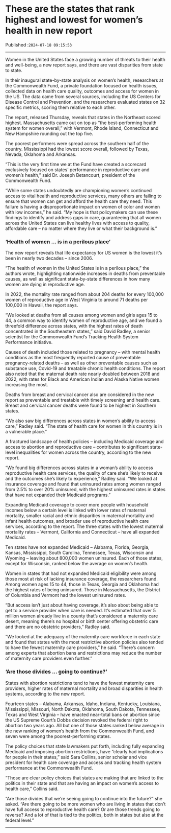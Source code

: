 # These are the states that rank highest and lowest for women’s health in new report

Published :`2024-07-18 09:15:53`

---

Women in the United States face a growing number of threats to their health and well-being, a new report says, and there are vast disparities from state to state.

In their inaugural state-by-state analysis on women’s health, researchers at the Commonwealth Fund, a private foundation focused on health issues, collected data on health care quality, outcomes and access for women in the US. The data came from several sources, including the US Centers for Disease Control and Prevention, and the researchers evaluated states on 32 specific metrics, scoring them relative to each other.

The report, released Thursday, reveals that states in the Northeast scored highest. Massachusetts came out on top as “the best-performing health system for women overall,” with Vermont, Rhode Island, Connecticut and New Hampshire rounding out the top five.

The poorest performers were spread across the southern half of the country. Mississippi had the lowest score overall, followed by Texas, Nevada, Oklahoma and Arkansas.

“This is the very first time we at the Fund have created a scorecard exclusively focused on states’ performance in reproductive care and women’s health,” said Dr. Joseph Betancourt, president of the Commonwealth Fund.

“While some states undoubtedly are championing women’s continued access to vital health and reproductive services, many others are failing to ensure that women can get and afford the health care they need. This failure is having a disproportionate impact on women of color and women with low incomes,” he said. “My hope is that policymakers can use these findings to identify and address gaps in care, guaranteeing that all women across the United States can live healthy lives with access to quality, affordable care – no matter where they live or what their background is.”

### ‘Health of women … is in a perilous place’

The new report reveals that life expectancy for US women is the lowest it’s been in nearly two decades – since 2006.

“The health of women in the United States is in a perilous place,” the authors wrote, highlighting nationwide increases in deaths from preventable causes, as well as significant state-by-state differences in how many women are dying in reproductive age.

In 2022, the mortality rate ranged from about 204 deaths for every 100,000 women of reproductive age in West Virginia to around 71 deaths per 100,000 in Hawaii, the report says.

“We looked at deaths from all causes among women and girls ages 15 to 44, a common way to identify women of reproductive age, and we found a threefold difference across states, with the highest rates of death concentrated in the Southeastern states,” said David Radley, a senior scientist for the Commonwealth Fund’s Tracking Health System Performance initiative.

Causes of death included those related to pregnancy – with mental health conditions as the most frequently reported cause of preventable pregnancy-related deaths – as well as other preventable causes such as substance use, Covid-19 and treatable chronic health conditions. The report also noted that the maternal death rate nearly doubled between 2018 and 2022, with rates for Black and American Indian and Alaska Native women increasing the most.

Deaths from breast and cervical cancer also are considered in the new report as preventable and treatable with timely screening and health care. Breast and cervical cancer deaths were found to be highest in Southern states.

“We also saw big differences across states in women’s ability to access care,” Radley said. “The state of health care for women in this country is in a vulnerable place.”

A fractured landscape of health policies – including Medicaid coverage and access to abortion and reproductive care – contributes to significant state-level inequalities for women across the country, according to the new report.

“We found big differences across states in a woman’s ability to access reproductive health care services, the quality of care she’s likely to receive and the outcomes she’s likely to experience,” Radley said. “We looked at insurance coverage and found that uninsured rates among women ranged from 2.5% to over 20% uninsured, with the highest uninsured rates in states that have not expanded their Medicaid programs.”

Expanding Medicaid coverage to cover more people with household incomes below a certain level is linked with lower rates of maternal mortality, smaller racial and ethnic disparities in maternal mortality and infant health outcomes, and broader use of reproductive health care services, according to the report. The three states with the lowest maternal mortality rates – Vermont, California and Connecticut – have all expanded Medicaid.

Ten states have not expanded Medicaid – Alabama, Florida, Georgia, Kansas, Mississippi, South Carolina, Tennessee, Texas, Wisconsin and Wyoming – leaving about 800,000 women uninsured. Each of those states, except for Wisconsin, ranked below the average on women’s health.

Women in states that had not expanded Medicaid eligibility were among those most at risk of lacking insurance coverage, the researchers found. Among women ages 15 to 44, those in Texas, Georgia and Oklahoma had the highest rates of being uninsured. Those in Massachusetts, the District of Columbia and Vermont had the lowest uninsured rates.

“But access isn’t just about having coverage, it’s also about being able to get to a service provider when care is needed. It’s estimated that over 5 million women already live in a county that’s considered a maternity care desert, meaning there’s no hospital or birth center offering obstetric care and there are no obstetric providers,” Radley said.

“We looked at the adequacy of the maternity care workforce in each state and found that states with the most restrictive abortion policies also tended to have the fewest maternity care providers,” he said. “There’s concern among experts that abortion bans and restrictions may reduce the number of maternity care providers even further.”

### ‘Are those divides … going to continue?’

States with abortion restrictions tend to have the fewest maternity care providers, higher rates of maternal mortality and broad disparities in health systems, according to the new report.

Fourteen states – Alabama, Arkansas, Idaho, Indiana, Kentucky, Louisiana, Mississippi, Missouri, North Dakota, Oklahoma, South Dakota, Tennessee, Texas and West Virginia – have enacted near-total bans on abortion since the US Supreme Court’s Dobbs decision revoked the federal right to abortion two years ago. All but one of those states ranked below average in the new ranking of women’s health from the Commonwealth Fund, and seven were among the poorest-performing states.

The policy choices that state lawmakers put forth, including fully expanding Medicaid and imposing abortion restrictions, have “clearly had implications for people in their states,” said Sara Collins, senior scholar and vice president for health care coverage and access and tracking health system performance at the Commonwealth Fund.

“Those are clear policy choices that states are making that are linked to the politics in their state and that are having an impact on women’s access to health care,” Collins said.

“Are those divides that we’re seeing going to continue into the future?” she asked. “Are there going to be more women who are living in states that don’t have full access to reproductive health care? Or are those trends going to reverse? And a lot of that is tied to the politics, both in states but also at the federal level.”

---

